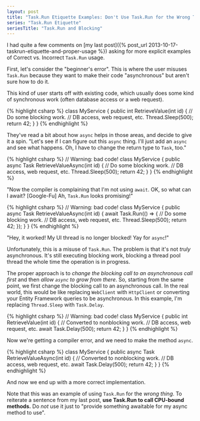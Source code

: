 ```yaml
---
layout: post
title: "Task.Run Etiquette Examples: Don't Use Task.Run for the Wrong Thing"
series: "Task.Run Etiquette"
seriesTitle: "Task.Run and Blocking"
---
```

I had quite a few comments on [my last post]({% post_url 2013-10-17-taskrun-etiquette-and-proper-usage %}) asking for more explicit examples of Correct vs. Incorrect `Task.Run` usage.

First, let's consider the "beginner's error". This is where the user misuses `Task.Run` because they want to make their code "asynchronous" but aren't sure how to do it.

This kind of user starts off with existing code, which usually does some kind of synchronous work (often database access or a web request).

{% highlight csharp %}
class MyService
{
  public int RetrieveValue(int id)
  {
    // Do some blocking work.
    // DB access, web request, etc.
    Thread.Sleep(500);
    return 42;
  }
}
{% endhighlight %}

They've read a bit about how `async` helps in those areas, and decide to give it a spin. "Let's see if I can figure out this `async` thing. I'll just add an `async` and see what happens. Oh, I have to change the return type to `Task`, too."

{% highlight csharp %}
// Warning: bad code!
class MyService
{
  public async Task<int> RetrieveValueAsync(int id)
  {
    // Do some blocking work.
    // DB access, web request, etc.
    Thread.Sleep(500);
    return 42;
  }
}
{% endhighlight %}

"Now the compiler is complaining that I'm not using `await`. OK, so what can I await? [Google-Fu] Ah, `Task.Run` looks promising!"

{% highlight csharp %}
// Warning: bad code!
class MyService
{
  public async Task<int> RetrieveValueAsync(int id)
  {
    await Task.Run(() =>
    {
      // Do some blocking work.
      // DB access, web request, etc.
      Thread.Sleep(500);
      return 42;
    });
  }
}
{% endhighlight %}

"Hey, it worked! My UI thread is no longer blocked! Yay for `async`!"

Unfortunately, this is a misuse of `Task.Run`. The problem is that it's not _truly_ asynchronous. It's still executing blocking work, blocking a thread pool thread the whole time the operation is in progress.

The proper approach is to _change the blocking call to an asynchronous call first_ and then _allow `async` to grow from there_. So, starting from the same point, we first change the blocking call to an asynchronous call. In the real world, this would be like replacing `WebClient` with `HttpClient` or converting your Entity Framework queries to be asynchronous. In this example, I'm replacing `Thread.Sleep` with `Task.Delay`.

{% highlight csharp %}
// Warning: bad code!
class MyService
{
  public int RetrieveValue(int id)
  {
    // Converted to nonblocking work.
    // DB access, web request, etc.
    await Task.Delay(500);
    return 42;
  }
}
{% endhighlight %}

Now we're getting a compiler error, and we need to make the method `async`.

{% highlight csharp %}
class MyService
{
  public async Task<int> RetrieveValueAsync(int id)
  {
    // Converted to nonblocking work.
    // DB access, web request, etc.
    await Task.Delay(500);
    return 42;
  }
}
{% endhighlight %}

And now we end up with a more correct implementation.

Note that this was an example of using `Task.Run` for the _wrong thing_. To reiterate a sentence from my last post, **use Task.Run to call CPU-bound methods.** Do _not_ use it just to "provide something awaitable for my async method to use".


